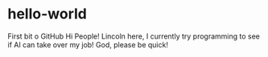 # hello-world
First bit o GitHub
Hi People!
Lincoln here, I currently try programming to see if AI can take over my job!
God, please be quick!
